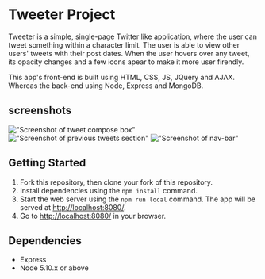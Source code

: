 # Tweeter Project

Tweeter is a simple, single-page Twitter like application, where the user can tweet something within a character limit. The user is able to view other users' tweets with their post dates. When the user hovers over any tweet, its opacity changes and a few icons apear to make it more user firendly.

This app's front-end is built using HTML, CSS, JS, JQuery and AJAX. Whereas the back-end using Node, Express and MongoDB.

## screenshots

!["Screenshot of tweet compose box"]()
!["Screenshot of previous tweets section"]()
!["Screenshot of nav-bar"]()

## Getting Started

1. Fork this repository, then clone your fork of this repository.
2. Install dependencies using the `npm install` command.
3. Start the web server using the `npm run local` command. The app will be served at <http://localhost:8080/>.
4. Go to <http://localhost:8080/> in your browser.

## Dependencies

- Express
- Node 5.10.x or above
